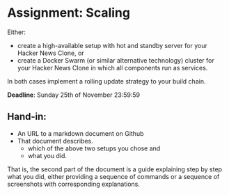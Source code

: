 # Assignment: Scaling

Either:
  
  * create a high-available setup with hot and standby server for your Hacker News Clone, or
  * create a Docker Swarm (or similar alternative technology) cluster for your Hacker News Clone in which all components run as services.

In both cases implement a rolling update strategy to your build chain.

**Deadline**: Sunday 25th of November 23:59:59

## Hand-in:

  * An URL to a markdown document on Github
  * That document describes.
    - which of the above two setups you chose and
    - what you did.

That is, the second part of the document is a guide explaining step by step what you did, either providing a sequence of commands or a sequence of screenshots with corresponding explanations.
